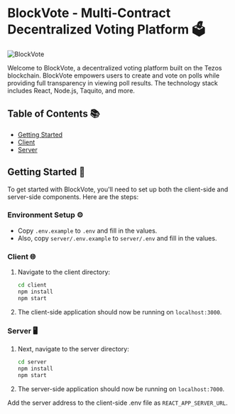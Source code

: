 # BlockVote - Multi-Contract Decentralized Voting Platform 🗳️

![BlockVote](https://res.cloudinary.com/depyeobvt/image/upload/v1699343616/tppzbu7qyzwflsrw5ozc.png)

Welcome to BlockVote, a decentralized voting platform built on the Tezos blockchain. BlockVote empowers users to create and vote on polls while providing full transparency in viewing poll results. The technology stack includes React, Node.js, Taquito, and more.

## Table of Contents 📚

- [Getting Started](#getting-started-)
- [Client](#client-)
- [Server](#server-)

## Getting Started 🚀

To get started with BlockVote, you'll need to set up both the client-side and server-side components. Here are the steps:

### Environment Setup ⚙️

- Copy `.env.example` to `.env` and fill in the values.
- Also, copy `server/.env.example` to `server/.env` and fill in the values.

### Client 🌐

1. Navigate to the client directory:
   ```bash
   cd client
   npm install
   npm start
   ```
2. The client-side application should now be running on `localhost:3000`.

### Server 🖥️

1. Next, navigate to the server directory:
   ```bash
   cd server
   npm install
   npm start
   ```
2. The server-side application should now be running on `localhost:7000`.

Add the server address to the client-side .env file as `REACT_APP_SERVER_URL`.

